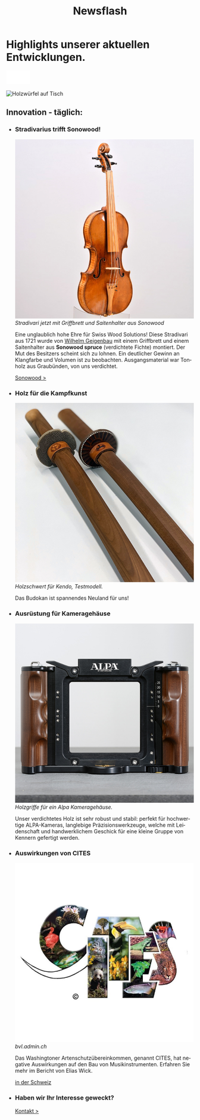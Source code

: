 ﻿---
lang: de
title: 'Newsflash'
order: 6
---

<div class="full-width-kenburns">
<div class="wrap-bg-image">

# Highlights unserer aktuellen Entwicklungen.

![](/assets/images/arrow-d-white.svg)

</div>
<img srcset="/assets/images/contact_cover_2x.jpg"
     src="/assets/images/contact_cover.jpg" alt="Holzwürfel auf Tisch">
</div>

<div class="full-width">
<div class="wrap -cols2">

## Innovation - täglich:

- ### Stradivarius trifft Sonowood!
  ![Stradivari aus 1721, jetzt mit Sonowood](/assets/images/news_201812_stradivarius.jpeg)
  *Stradivari jetzt mit Griffbrett und Saitenhalter aus Sonowood*

  Eine unglaublich hohe Ehre für Swiss Wood Solutions! Diese Stradivari aus 1721 wurde von [Wilhelm Geigenbau](http://wilhelm.geigenbau.ag) mit einem Griffbrett und einem Saitenhalter aus **Sonowood spruce** (verdichtete Fichte) montiert. Der Mut des Besitzers scheint sich zu lohnen. Ein deutlicher Gewinn an Klangfarbe und Volumen ist zu beobachten. Ausgangsmaterial war Tonholz aus Graubünden, von uns verdichtet.

  <a class="btn" href="/de/products/sonowood">Sonowood ></a>

- ### Holz für die Kampfkunst
  ![Holzschwert, Model](/assets/images/RD_kendo.jpg)
  *Holzschwert für Kendo, Testmodell.*

  Das Budokan ist spannendes Neuland für uns!


- ### Ausrüstung für Kameragehäuse
  ![violin with sonowood](/assets/images/RD_alpa.jpg)
  *Holzgriffe für ein Alpa Kameragehäuse.*

  Unser verdichtetes Holz ist sehr robust und stabil: perfekt für hochwertige ALPA-Kameras, langlebige Präzisionswerkzeuge, welche mit Leidenschaft und handwerklichem Geschick für eine kleine Gruppe von Kennern gefertigt werden.

- ### Auswirkungen von CITES
  ![CITES](/assets/images/CITES2.jpg)
  *bvl.admin.ch*

  Das Washingtoner Artenschutzübereinkommen, genannt CITES, hat negative Auswirkungen auf den Bau von Musikinstrumenten. Erfahren Sie mehr im Bericht von Elias Wick.

  <a class="btn" href="/assets/docs/2018_CITES_CH.pdf">in der Schweiz</a>

- ### Haben wir Ihr Interesse geweckt?

  <a class="btn -red" href="/de/contact">Kontakt ></a>

</div>
</div>
